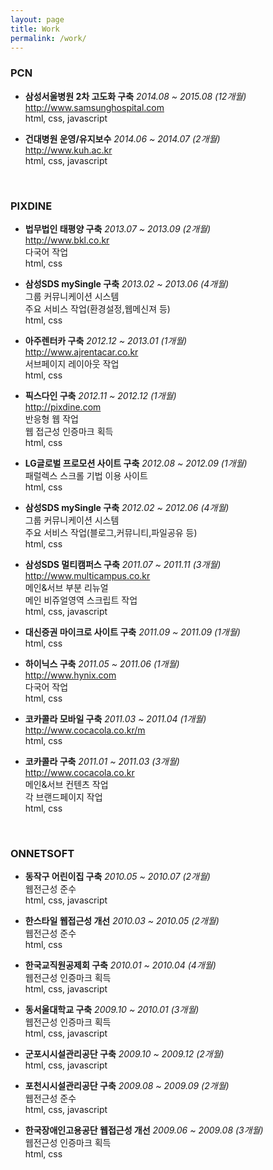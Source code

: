 ```yaml
---
layout: page
title: Work
permalink: /work/
---
```





### PCN
- **삼성서울병원 2차 고도화 구축**
  *2014.08  ~ 2015.08 (12개월)*<br>
  <http://www.samsunghospital.com><br>
  html, css, javascript

- **건대병원 운영/유지보수**
  *2014.06 ~ 2014.07 (2개월)*<br>
  <http://www.kuh.ac.kr><br>
  html, css, javascript


<br>


### PIXDINE

- **법무법인 태평양 구축**
  *2013.07 ~ 2013.09 (2개월)*<br>
  <http://www.bkl.co.kr><br>
  다국어 작업<br>
  html, css

- **삼성SDS mySingle 구축**
  *2013.02 ~ 2013.06 (4개월)*<br>
  그룹 커뮤니케이션 시스템<br>
  주요 서비스 작업(환경설정,웹메신져 등)<br>
  html, css

- **아주렌터카 구축**
  *2012.12 ~ 2013.01 (1개월)*<br>
  <http://www.ajrentacar.co.kr><br>
  서브페이지 레이아웃 작업<br>
  html, css

- **픽스다인 구축**
  *2012.11 ~ 2012.12 (1개월)*<br>
  <http://pixdine.com><br>
  반응형 웹 작업<br>
  웹 접근성 인증마크 획득<br>
  html, css

- **LG글로벌 프로모션 사이트 구축**
  *2012.08 ~ 2012.09 (1개월)*<br>
  패럴렉스 스크롤 기법 이용 사이트<br>
  html, css

- **삼성SDS mySingle 구축**
  *2012.02 ~ 2012.06 (4개월)*<br>
  그룹 커뮤니케이션 시스템<br>
  주요 서비스 작업(블로그,커뮤니티,파일공유 등)<br>
  html, css

- **삼성SDS 멀티캠퍼스 구축**
  *2011.07 ~ 2011.11 (3개월)*<br>
  <http://www.multicampus.co.kr><br>
  메인&서브 부분 리뉴얼<br>
  메인 비쥬얼영역 스크립트 작업<br>
  html, css, javascript

- **대신증권 마이크로 사이트 구축**
  *2011.09 ~ 2011.09 (1개월)*<br>
  html, css

- **하이닉스 구축**
  *2011.05 ~ 2011.06 (1개월)*<br>
  <http://www.hynix.com><br>
  다국어 작업<br>
  html, css

- **코카콜라 모바일 구축**
  *2011.03 ~ 2011.04 (1개월)*<br>
  <http://www.cocacola.co.kr/m><br>
  html, css

- **코카콜라 구축**
  *2011.01 ~ 2011.03 (3개월)*<br>
  <http://www.cocacola.co.kr><br>
  메인&서브 컨텐츠 작업<br>
  각 브랜드페이지 작업<br>
  html, css


<br>


### ONNETSOFT

- **동작구 어린이집 구축**
  *2010.05 ~ 2010.07 (2개월)*<br>
  웹전근성 준수<br>
  html, css, javascript

- **한스타일 웹접근성 개선**
  *2010.03 ~ 2010.05 (2개월)*<br>
  웹전근성 준수<br>
  html, css

- **한국교직원공제회 구축**
  *2010.01 ~ 2010.04 (4개월)*<br>
  웹전근성 인증마크 획득<br>
  html, css, javascript

- **동서울대학교 구축**
  *2009.10 ~ 2010.01 (3개월)*<br>
  웹전근성 인증마크 획득<br>
  html, css, javascript

- **군포시시설관리공단 구축**
  *2009.10 ~ 2009.12 (2개월)*<br>
  html, css, javascript

- **포천시시설관리공단 구축**
  *2009.08 ~ 2009.09 (2개월)*<br>
  웹전근성 준수<br>
  html, css, javascript

- **한국장애인고용공단 웹접근성 개선**
  *2009.06 ~ 2009.08 (3개월)*<br>
  웹전근성 인증마크 획득<br>
  html, css